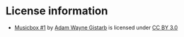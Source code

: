 # License information
* [Musicbox #1](https://freesound.org/people/deleted_user_4401185/sounds/253441/) by [Adam Wayne Gistarb](https://freesound.org/people/deleted_user_4401185/) is licensed under [CC BY 3.0](https://creativecommons.org/licenses/by/3.0/)
